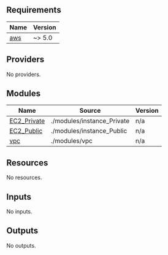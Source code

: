 <!-- BEGIN_TF_DOCS -->
## Requirements

| Name | Version |
|------|---------|
| <a name="requirement_aws"></a> [aws](#requirement\_aws) | ~> 5.0 |

## Providers

No providers.

## Modules

| Name | Source | Version |
|------|--------|---------|
| <a name="module_EC2_Private"></a> [EC2\_Private](#module\_EC2\_Private) | ./modules/instance_Private | n/a |
| <a name="module_EC2_Public"></a> [EC2\_Public](#module\_EC2\_Public) | ./modules/instance_Public | n/a |
| <a name="module_vpc"></a> [vpc](#module\_vpc) | ./modules/vpc | n/a |

## Resources

No resources.

## Inputs

No inputs.

## Outputs

No outputs.
<!-- END_TF_DOCS -->